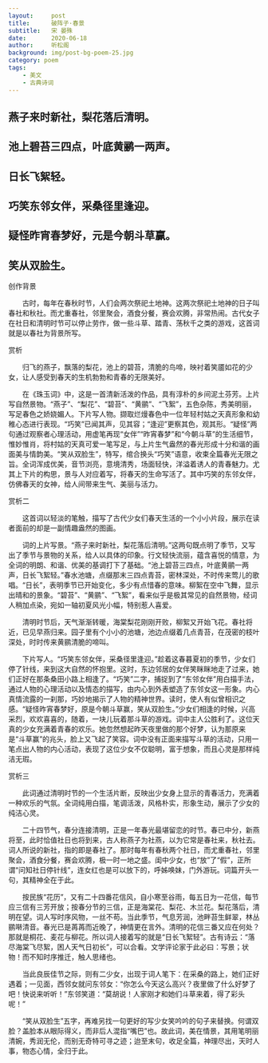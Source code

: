 ```yaml
---
layout:     post
title:      破阵子·春景
subtitle:   宋 晏殊
date:       2020-06-18
author:     听松阁
background: img/post-bg-poem-25.jpg
category: poem
tags:
    - 美文
    - 古典诗词
---
```


## 燕子来时新社，梨花落后清明。
## 池上碧苔三四点，叶底黄鹂一两声。
## 日长飞絮轻。
## 巧笑东邻女伴，采桑径里逢迎。
## 疑怪昨宵春梦好，元是今朝斗草赢。
## 笑从双脸生。



创作背景

　　古时，每年在春秋时节，人们会两次祭祀土地神。这两次祭祀土地神的日子叫春社和秋社。而尤重春社，邻里聚会，酒食分餐，赛会欢腾，非常热闹。古代女子在社日和清明时节可以停止劳作，做一些斗草、踏青、荡秋千之类的游戏，这首词就是以春社为背景所写。 



赏析

　　归飞的燕子，飘落的梨花，池上的碧苔，清脆的鸟啼，映衬着笑靥如花的少女，让人感受到春天的生机勃勃和青春的无限美好。

　　在《珠玉词》中，这是一首清新活泼的作品，具有淳朴的乡间泥土芬芳。上片写自然景物。“燕子”、“梨花”、“碧苔”、“黄鹂”、“飞絮”，五色杂陈，秀美明丽，写足春色之娇娆媚人。下片写人物。撷取烂熳春色中一位年轻村姑之天真形象和幼稚心态进行表现。“巧笑”已闻其声，见其容；“逢迎”更察其色，观其形。“疑怪”两句通过观察者心理活动，用虚笔再现“女伴”“昨宵春梦”和“今朝斗草”的生活细节，惟妙惟肖，将村姑的天真可爱一笔写足，与上片生气盎然的春光形成十分和谐的画面美与情韵美。“笑从双脸生”，特写，绾合换头“巧笑”语意，收束全篇春光无限之旨。全词浑成优美，音节浏亮，意境清秀，场面轻快，洋溢着诱人的青春魅力。尤其上下片的构思，景与人对应着写，将春天的生命写活了。其中巧笑的东邻女伴，仿佛春天的女神，给人间带来生气、美丽与活力。





赏析二

　　这首词以轻淡的笔触，描写了古代少女们春天生活的一个小小片段，展示在读者面前的却是一副情趣盎然的图画。

　　词的上片写景。“燕子来时新社，梨花落后清明。”这两句既点明了季节，又写出了季节与景物的关系，给人以具体的印象。行文轻快流丽，蕴含喜悦的情意，为全词的明朗、和谐、优美的基调打下了基础。“池上碧苔三四点，叶底黄鹂一两声，日长飞絮轻。”春水池塘，点缀那末三四点青苔，密林深处，不时传来莺儿的歌唱。“日长”，表明季节已开始变化，多少有点惜春的意味。柳絮在空中飞舞，显示出晴和的景象。“碧苔”、“黄鹂”、“飞絮”，看来似乎是极其常见的自然景物，经词人稍加点染，宛如一轴初夏风光小幅，特别惹人喜爱。

　　清明时节后，天气渐渐转暖，海棠梨花刚刚开败，柳絮又开始飞花。春社将近，已见早燕归来。园子里有个小小的池塘，池边点缀着几点青苔，在茂密的枝叶深处，时时传来黄鹂清脆的啼叫。

　　下片写人。“巧笑东邻女伴，采桑径里逢迎。”趁着这春暮夏初的季节，少女们停了针线，来到这大自然的怀抱里。这时，东边邻居的女伴笑眯眯地走了过来，她们正好在那条桑田小路上相逢了。“巧笑”二字，捕捉到了“东邻女伴”用白描手法，通过人物的心理活动以及情态的描写，由内心到外表塑造了东邻女这一形象。内心真情流露的一刹那，巧妙地揭示了人物的精神世界。读时，使人有似曾相识之感。“疑怪昨宵春梦好，原是今朝斗草赢，笑从双脸生。”少女们相逢的时候，兴高采烈，欢欢喜喜的，随着，一块儿玩着那斗草的游戏。词中主人公胜利了。这位天真的少女充满着青春的欢乐。她忽然想起昨天夜里做的那个好梦，认为那原来是“斗草赢”的兆头，脸上又飞起了笑容。词中没有正面来描写斗草的活动，只用一笔点出人物的内心活动，表现了这位少女不仅聪明，富于想象，而且心灵是那样纯洁无瑕。







赏析三

　　此词通过清明时节的一个生活片断，反映出少女身上显示的青春活力，充满着一种欢乐的气氛。全词纯用白描，笔调活泼，风格朴实，形象生动，展示了少女的纯洁心灵。

　　二十四节气，春分连接清明，正是一年春光最堪留恋的时节。春已中分，新燕将至，此时恰值社日也将到来，古人称燕子为社燕，以为它常是春社来，秋社去。词人所说的新社，指的即是春社了。那时每年有春秋两个社日，而尤重春社，邻里聚会，酒食分餐，赛会欢腾，极一时一地之盛。闺中少女，也“放”了“假”，正所谓“问知社日停针线”，连女红也是可以放下的，呼姊唤妹，门外游玩。词篇开头一句，其精神全在于此。

　　按民族“花历”，又有二十四番花信风，自小寒至谷雨，每五日为一花信，每节应三信有三芳开放；按春分节的三信，正是海棠花、梨花、木兰花。梨花落后，清明在望。词人写时序风物，一丝不苟。当此季节，气息芳润，池畔苔生鲜翠，林丛鹂啭清音。春光已是苒苒而近晚了，神情更在言外。清明的花信三番又应在何处？那就是桐花、麦花与柳花。所以词人接着写的就是“日长飞絮轻”。古有诗云：“落尽海棠飞尽絮，困人天气日初长”，可以合看。文学评论家于此必曰：写景；状物！而不知时序推迁，触人思绪也。

　　当此良辰佳节之际，则有二少女，出现于词人笔下：在采桑的路上，她们正好遇着；一见面，西邻女就问东邻女：“你怎么今天这么高兴？夜里做了什么好梦了吧！快说来听听！”东邻笑道：“莫胡说！人家刚才和她们斗草来着，得了彩头呢！”

　　“笑从双脸生”五字，再难另找一句更好的写少女笑吟吟的句子来替换。何谓双脸？盖脸本从眼际得义，而非后人混指“嘴巴”也。故此词，美在情景，其用笔明丽清婉，秀润无伦，而别无奇特可寻之迹；迨至末句，收足全篇，神理尽出，天时人事，物态心情，全归于此。
